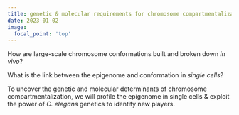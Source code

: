 ```yaml
---
title: genetic & molecular requirements for chromosome compartmentalization
date: 2023-01-02
image:
  focal_point: 'top'
---
```

<!--more-->

How are large-scale chromosome conformations built and broken down <em>in vivo</em>?

What is the link between the epigenome and conformation in <em>single cells</em>?

To uncover the genetic and molecular determinants of chromosome compartmentalization, we will profile the epigenome in single cells & exploit the power of <em>C. elegans</em> genetics to identify new players.

